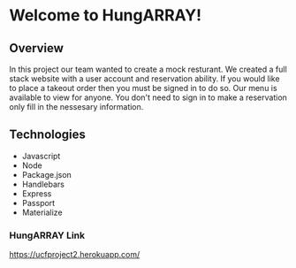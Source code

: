 # Welcome to HungARRAY!

## Overview

In this project our team wanted to create a mock resturant. We created a full stack website with a user account and reservation ability. If you would like to place a takeout order then you must be signed in to do so. Our menu is available to view for anyone. You don't need to sign in to make a reservation only fill in the nessesary information.

## Technologies

- Javascript
- Node
- Package.json
- Handlebars
- Express
- Passport
- Materialize

### HungARRAY Link

https://ucfproject2.herokuapp.com/
